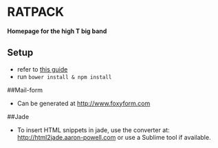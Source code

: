 # RATPACK

__Homepage for the high T big band__

## Setup

* refer to  [this guide](https://www.npmjs.com/package/generator-zf5 "Zf5")
* run ```bower install & npm install```


##Mail-form

* Can be generated at http://www.foxyform.com

##Jade

* To insert HTML snippets in jade, use the converter at: http://html2jade.aaron-powell.com or use a Sublime tool if available.